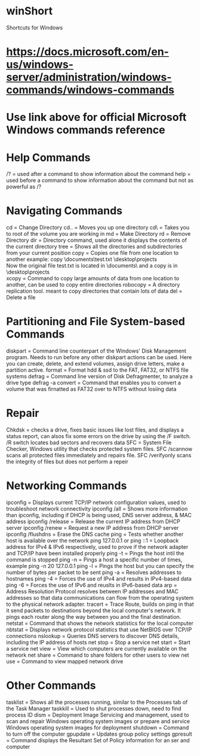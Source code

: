 # winShort
Shortcuts for Windows

# https://docs.microsoft.com/en-us/windows-server/administration/windows-commands/windows-commands
# Use link above for official Microsoft Windows commands reference

# Help Commands
/? = used after a command to show information about the command
help = used before a command to show information about the command but not as powerful as /?

# Navigating Commands
cd = Change Directory
cd.. = Moves you up one directory
cd\ = Takes you to root of the volume you are working in
md = Make Directory
rd = Remove Directory
dir = Directory command, used alone it displays the contents of the current directory
tree = Shows all the directories and subdirectories from your current position
copy = Copies one file from one location to another
    example: copy \documents\test.txt \desktop\projects\
        Now the original file test.txt is located in \documents\ and 
        a copy is in \desktop\projects\
xcopy = Command to copy large amounts of data from one location to another, can be used to copy entire directories 
robocopy = A directory replication tool. meant to copy directories that contain lots of data
del = Delete a file

# Partitioning and File System-based Commands
diskpart = Command line counterpart of the Windows' Disk Management program. Needs to run before any other diskpart actions can be used. Here you can create, delete, and extend volumes, assign drive letters, make a partition active. 
format =  Format hdd & ssd to the FAT, FAT32, or NTFS file systems
defrag = Command line version of Disk Defragmenter, to analyze a drive type defrag -a
convert = Command that enables you to convert a volume that was firnatted as FAT32 over to NTFS without losiing data

# Repair
Chkdsk = checks a drive, fixes basic issues like lost files, and displays a status report, can alsos fix some errors on the drive by using the /F switch. /R switch locates bad sectors and recovers data
SFC = System File Checker, Windows utility that checks protected system files. SFC /scannow scans all protected files immediately and repairs file. SFC /verifyonly scans the integrity of files but does not perform a repeir

# Networking Commands
ipconfig = Displays current TCP/IP network configuration values, used to troubleshoot network connectivity
ipconfig /all = Shows more information than ipconfig, including if DHCP is being used, DNS server address, & MAC address
ipconfig /release = Release the current IP address from DHCP server
ipconfig /renew = Request a new IP address from DHCP server
ipconfig /flushdns = Erase the DNS cache
ping = Tests whether another host is available over the network
ping 127.0.0.1 or ping ::1 = Loopback address for IPv4 & IPv6 respectively, used to prove if the network adapter and TCP/IP have been installed properly
ping -t = Pings the host intil the command is stopped
ping -n = Pings a host a specific number of times, example ping -n 20 127.0.0.1
ping -l = Pings the host but you can specify the number of bytes per packet to be sent
ping -a = Resolves addresses to hostnames
ping -4 = Forces the use of IPv4 and results in IPv4-based data
ping -6 = Forces the use of IPv6 and reuslts in IPv6-based data
arp = Address Resolution Protocol resolves between IP addresses and MAC addresses so that data communications can flow from the operating system to the physical network adapter.
tracert = Trace Route, builds on ping in that it send packets to destinations beyond the local computer's network. It pings each router along the way between you and the final destination.
netstat = Command that shows the network statistics for the local computer
nbtstat = Displays network protocol statistics that use NetBIOS over TCP/IP connections
nslookup = Queries DNS servers to discover DNS details, including the IP address of hosts
net stop = Stop a service
net start = Start a service
net view = View which computers are currently available on the network
net share = Command to share folders for other users to view
net use = Command to view mapped network drive

# Other Commands
tasklist = Shows all the processes running, similar to the Processes tab of the Task Manager
taskkill = Used to shut processes down, need to find process ID 
dism = Deployment Image Servicing and management, used to scan and repair Windows operating system images or prepare and service Windows operating system images for deployment
shutdown = Command to turn off the computer
gpupdate = Updates group policy settings
gpresult = Command displays the Resultant Set of Policy information for an ser and computer
